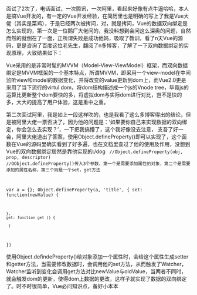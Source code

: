   面试了2次了，电话面试，一次腾讯，一次阿里，看起来好像有点牛逼哈哈，本人是搞Vue开发的，有一定的Vue开发经验，在简历里也是明确的写上了我是Vue大佬（其实是菜鸡），于是已经两次被拷问，对，就是拷问，Vue的数据双向绑定是怎么实现的，第一次是一位鹅厂大佬问的，我没料想到会问这么深奥的问题，自然而然的就倒在了一面，正所谓失败是成功他妈，吸取了教训，看了n天Vue的源码，更是咨询了百度这位老先生，翻阅了n多博客，了解了一下双向数据绑定的实现原理，大致结果如下：
  
  Vue采用的是非常时髦的MVVM（Model-View-ViewModel）框架，而双向数据绑定是MVVM框架的一个基本特点，所谓MVVM，即采用一个view-model在中间监听view和model的数据变化，并将改变的value更新到dom上，而Vue2.0更是采用了当下流行的virtul dom，将dom结构描述成一个js的Vnode tree，毕竟js的运算比更新整个dom要快的多，将虚拟dom与实际dom进行对比，岂不是快的多，大大的提高了用户体验，这是重中之重。

  第二次面试阿里，我是如上一段这样吹的，也是我看了这么多博客得出的结论，但是被阿里大佬一票否决了，因为他的问题是：‘如果要你自己来实现数据的双向绑定，你会怎么去实现？’，一下把我搞懵了，这个我好像没去注意， 支吾了好一会，阿里大佬道出了答案，使用Object.defineProperty()即可以实现了，这个函数在Vue的源码里确实看到了好多遍，也在文档里查过了他的使用及作用，没想到Vue的双向数据绑定居然是靠他实现的:/dog
<code>
  //Object.defineProperty(obj, prop, descriptor)
  //OObject.defineProperty()传入3个参数，第一个是需要添加属性的对象，第二个是需要添加的属性名称，第三个则是一个set，get方法
  
  var a = {};
  Object.defineProperty(a, 'title', {
    set: function(newValue) {
      
    },
    get: function get () {
        
     }
  })
</code>

使用Object.defindeProperty()给对象添加一个属性时，会给这个属性生成setter和getter方法，当需要修改数据时，会调用他的set方法，从而触发了Watcher，Watcher监听到变化会调用get方法对比newValue与oldValue，当两者不同时，就会触发dom的更新，使得dom上数据的更改，这样子就实现了数据的双向绑定了。时不时很简单，Vue必问知识点，备好小本本
